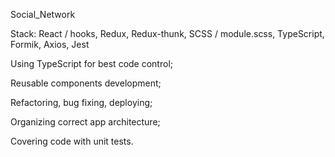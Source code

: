 Social_Network

Stack: 
  React / hooks, 
  Redux, Redux-thunk, 
  SCSS / module.scss, 
  TypeScript, 
  Formik, 
  Axios,
  Jest
  
Using TypeScript for best code control; 

Reusable components development; 

Refactoring, bug fixing, deploying; 

Organizing correct app architecture; 

Covering code with unit tests.
